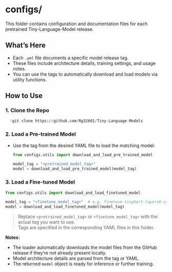 # configs/

This folder contains configuration and documentation files for each pretrained Tiny-Language-Model release.

## What’s Here

- Each `.yml` file documents a specific model release tag.
- These files include architecture details, training settings, and usage notes.
- You can use the tags to automatically download and load models via utility functions.

## How to Use

### 1. Clone the Repo
  ```python
    !git clone https://github.com/Rg32601/Tiny-Language-Models
  ```
### 2. Load a Pre-trained Model
- Use the tag from the desired YAML file to load the matching model:
  ```python
  from configs.utils import download_and_load_pre_trained_model
  
  model_tag = "<pretrained_model_tag>"  
  model = download_and_load_pre_trained_model(model_tag)
  ```
### 3. Load a Fine-tuned Model
  ```python
  from configs.utils import download_and_load_finetuned_model

  model_tag = "<finetune_model_tag>"  # e.g. finetune-tinybert-layers6-conv2-k3-d64-heads12-maxlen128-vocab30522-prewiki90000-ftdatasetagnews-labels4-ftep10
  model = download_and_load_finetuned_model(model_tag)
  ```
> Replace `<pretrained_model_tag>` or `<finetune_model_tag>` with the actual tag you want to use.  
> Tags are specified in the corresponding YAML files in this folder.

**Notes:**
- The loader automatically downloads the model files from the GitHub release if they’re not already present locally.
- Model architecture details are parsed from the tag or YAML.
- The returned `model` object is ready for inference or further training.

